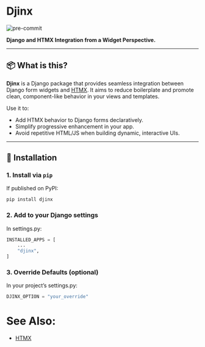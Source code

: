 # Djinx

![pre-commit](https://img.shields.io/badge/pre--commit-enabled-brightgreen?logo=pre-commit)

**Django and HTMX Integration from a Widget Perspective.**

---

## 📦 What is this?

**Djinx** is a Django package that provides seamless integration between Django form widgets and [HTMX](https://htmx.org/). It aims to reduce boilerplate and promote clean, component-like behavior in your views and templates.

Use it to:
- Add HTMX behavior to Django forms declaratively.
- Simplify progressive enhancement in your app.
- Avoid repetitive HTML/JS when building dynamic, interactive UIs.

---

## 🚀 Installation

### 1. Install via `pip`

If published on PyPI:

```bash
pip install djinx
```

### 2. Add to your Django settings
In settings.py:

```python
INSTALLED_APPS = [
    ...
    "djinx",
]
```

### 3. Override Defaults (optional)
In your project’s settings.py:

```python
DJINX_OPTION = "your_override"
```

# See Also: 
- [HTMX](https://htmx.org/)
